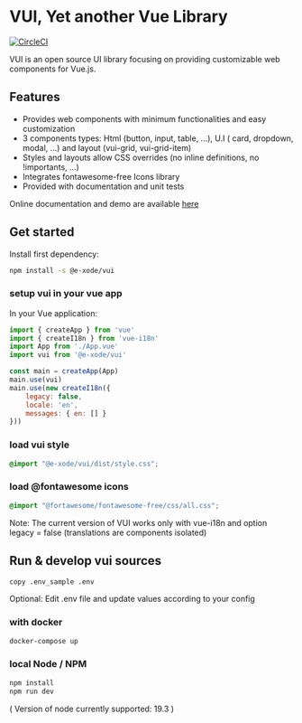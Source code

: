 # VUI, Yet another Vue Library

[![CircleCI](https://dl.circleci.com/status-badge/img/gh/e-xode/vui/tree/master.svg?style=svg&circle-token=d8353b320a36159da949b935eba5cbdb41502a60)](https://dl.circleci.com/status-badge/redirect/gh/e-xode/vui/tree/master)

VUI is an open source UI library focusing on providing customizable web components for Vue.js.

## Features
- Provides web components with minimum functionalities and easy customization
- 3 components types: Html (button, input, table, ...), U.I ( card, dropdown, modal, ...) and layout (vui-grid, vui-grid-item)
- Styles and layouts allow CSS overrides (no inline definitions, no !importants, ...)
- Integrates fontawesome-free Icons library
- Provided with documentation and unit tests

Online documentation and demo are available [here](https://vui.e-xode.net/)

## Get started

Install first dependency:
```sh
npm install -s @e-xode/vui
```

### setup vui in your vue app
In your Vue application:
```javascript
import { createApp } from 'vue'
import { createI18n } from 'vue-i18n'
import App from './App.vue'
import vui from '@e-xode/vui'

const main = createApp(App)
main.use(vui)
main.use(new createI18n({
    legacy: false,
    locale: 'en',
    messages: { en: [] }
}))
```

### load vui style
```scss
@import "@e-xode/vui/dist/style.css";
```

### load @fontawesome icons
```scss
@import "@fortawesome/fontawesome-free/css/all.css";
```

Note: The current version of VUI works only with vue-i18n and option legacy = false (translations are components isolated)

## Run & develop vui sources
```sh
copy .env_sample .env
```
Optional: Edit .env file and update values according to your config

### with docker
```sh
docker-compose up
```

### local Node / NPM
```sh
npm install
npm run dev
```
( Version of node currently supported: 19.3 )
